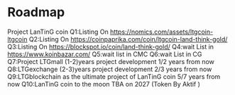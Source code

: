 # Roadmap
Project LanTinG coin  Q1:Listing On https://nomics.com/assets/ltgcoin-ltgcoin  Q2:Listing On https://coinpaprika.com/coin/ltgcoin-land-think-gold/  Q3:Listing On https://blockspot.io/coin/land-think-gold/  Q4:wait List in https://www.koinbazar.com/  Q5:wait list in CMC  Q6:wait List in CG  Q7:Project LTGmall (1-2)years project development 1/2 years from now  Q8:LTGexchange (2-3)years project development 2/3 years from now  Q9:LTGblockchain as the ultimate project of LanTinG coin 5/7 years from now  Q10:LanTinG coin to the moon TBA on 2027 (Token By Aktif )
